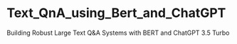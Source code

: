 # Text_QnA_using_Bert_and_ChatGPT
Building Robust Large Text Q&amp;A Systems with BERT and ChatGPT 3.5 Turbo
